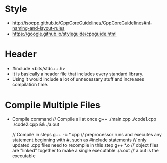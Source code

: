 # Style
- http://isocpp.github.io/CppCoreGuidelines/CppCoreGuidelines#nl-naming-and-layout-rules
- https://google.github.io/styleguide/cppguide.html

# Header
- #include <bits/stdc++.h>
- It is basically a header file that includes every standard library.
- Using it would include a lot of unnecessary stuff and increases compilation time.

# Compile Multiple Files
- Compile command
    // Compile all at once
    g++ ./main.cpp ./code1.cpp ./code2.cpp && ./a.out
    
    // Compile in steps
    g++ -c *.cpp    // preprocessor runs and executes any statement beginning with #, such as #include statements
                    // only updated .cpp files need to recompile in this step
    g++ *.o         // object files are "linked" together to make a single executable
    ./a.out         // a.out is the executable

